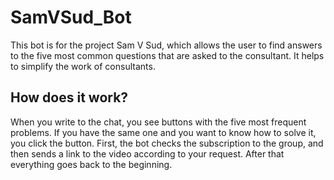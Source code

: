 # SamVSud_Bot
This bot is for the project Sam V Sud, which allows the user to find answers to the five most common questions that are asked to the consultant. It helps to simplify the work of consultants. 
## How does it work?
When you write to the chat, you see buttons with the five most frequent problems. If you have the same one and you want to know how to solve it, you click the button. First, the bot checks the subscription to the group, and then sends a link to the video according to your request. After that everything goes back to the beginning.
